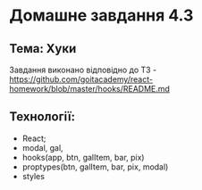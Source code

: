 # Домашне завдання 4.3

## Тема: Хуки

Завдання виконано відповідно до ТЗ -
https://github.com/goitacademy/react-homework/blob/master/hooks/README.md

## Технології:

- React;
- modal, gal,
- hooks(app, btn, galItem, bar, pix)
- proptypes(btn, galItem, bar, pix, modal)
- styles
